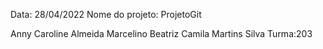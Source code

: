Data: 28/04/2022
Nome do projeto: ProjetoGit

Anny Caroline Almeida Marcelino
Beatriz Camila Martins Silva
Turma:203
